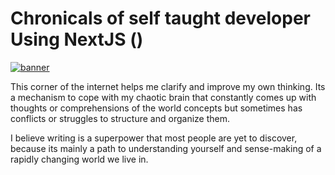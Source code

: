 # Chronicals of self taught developer Using NextJS ()
<a href="https://xplaination.com/"><img src="public/assets/images/dhruvan's-blog.png" alt="banner"></a>

This corner of the internet helps me clarify and improve my own thinking. Its a mechanism to cope with my chaotic brain that constantly comes up with thoughts or comprehensions of the world concepts but sometimes has conflicts or struggles to structure and organize them.

I believe writing is a superpower that most people are yet to discover, because its mainly a path to understanding yourself and sense-making of a rapidly changing world we live in.